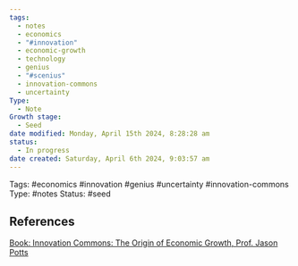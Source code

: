 ```yaml
---
tags:
  - notes
  - economics
  - "#innovation"
  - economic-growth
  - technology
  - genius
  - "#scenius"
  - innovation-commons
  - uncertainty
Type:
  - Note
Growth stage:
  - Seed
date modified: Monday, April 15th 2024, 8:28:28 am
status:
  - In progress
date created: Saturday, April 6th 2024, 9:03:57 am
---
```

Tags: #economics #innovation #genius #uncertainty #innovation-commons 
Type: #notes 
Status: #seed 



## References
[Book: Innovation Commons: The Origin of Economic Growth, Prof. Jason Potts](https://www.amazon.com/Innovation-Commons-Origin-Economic-Growth/dp/0190937505)



